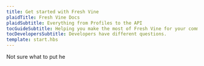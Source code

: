 ```yaml
---
title: Get started with Fresh Vine
plaidTitle: Fresh Vine Docs
plaidSubtitle: Everything from Profiles to the API
tocGuideSubtitle: Helping you make the most of Fresh Vine for your communtiy. Overviews, instructions, how tos and more.
tocDevelopersSubtitle: Developers have different questions.
template: start.hbs
---
```


Not sure what to put he



